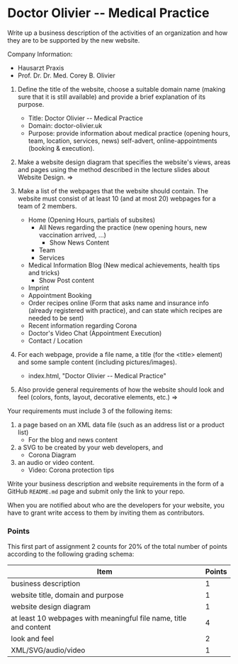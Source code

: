 # Doctor Olivier -- Medical Practice

Write up a business description of the activities of an organization  and how they are to be supported by the new website.

Company Information:
- Hausarzt Praxis
- Prof. Dr. Dr. Med. Corey B. Olivier

1. Define the title of the website, choose a suitable domain name (making sure that it is still available) and provide a brief explanation of its purpose.
    * Title: Doctor Olivier -- Medical Practice
    * Domain: doctor-olivier.uk
    * Purpose: provide information about medical practice (opening hours, team, location, services, news) self-advert, online-appointments (booking & execution). 

2. Make a website design diagram that specifies the website's views, areas and pages using the method described in the lecture slides about Website Design.
=>

3. Make a list of the webpages that the website should contain. The website must consist of at least 10 (and at most 20) webpages for a team of 2 members.
    - Home (Opening Hours, partials of subsites)
        - All News regarding the practice (new opening hours, new vaccination arrived, ...)
            - Show News Content
        - Team
        - Services
    - Medical Information Blog (New medical achievements, health tips and tricks)
        - Show Post content
    - Imprint
    - Appointment Booking
    - Order recipes online (Form that asks name and insurance info (already registered with practice), and can state which recipes are needed to be sent)
    - Recent information regarding Corona
    - Doctor's Video Chat (Appointment Execution)
    - Contact / Location

4. For each webpage, provide a file name, a title (for the &lt;title&gt; element) and some sample content (including pictures/images).
    * index.html, "Doctor Olivier -- Medical Practice"

5. Also provide general requirements of how the website should look and feel (colors, fonts, layout, decorative elements, etc.)
=> 

Your requirements must include 3 of the following items:

1. a page based on an XML data file (such as an address list or a product list)
    * For the blog and news content
2. a SVG to be created by your web developers, and
    * Corona Diagram
3. an audio or video content.
    * Video: Corona protection tips

Write your business description and website requirements in the form of a GitHub `README.md` page and submit only the link to your repo.

When you are notified about who are the developers for your website, you have to grant write access to them by inviting them as contributors.

### Points

This first part of assignment 2 counts for 20% of the total number of points according to the following grading schema:

| Item     | Points   |
| -------- | -------- |
| business description                                               | 1   |
| website title, domain and purpose                                  | 1   |
| website design diagram                                             | 1   |
| at least 10 webpages with meaningful file name, title and content  | 4   |
| look and feel                                                      | 2   |
| XML/SVG/audio/video                                                | 1   |
